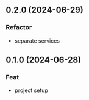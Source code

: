 ## 0.2.0 (2024-06-29)

### Refactor

- separate services

## 0.1.0 (2024-06-28)

### Feat

- project setup
